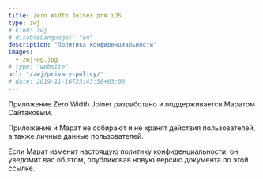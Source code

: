 ```yaml
---
title: Zero Width Joiner для iOS
type: zwj
# kind: zwj
# disableLanguages: "en"
description: "Политика конфиденциальности"
images:
  - zwj-og.jpg
# type: "website"
url: "/zwj/privacy-policy/"
# date: 2019-11-16T23:43:58+03:00
---
```


Приложение Zero Width Joiner разработано и поддерживается Маратом Сайтаковым.

Приложение и Марат не собирают и не хранят действия пользователей, а также личные данные пользователей.

Если Марат изменит настоящую политику конфиденциальности, он уведомит вас об этом, опубликовав новую версию документа по этой ссылке.
